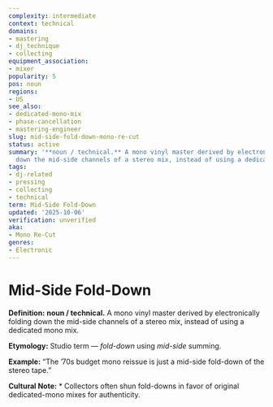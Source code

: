 ```yaml
---
complexity: intermediate
context: technical
domains:
- mastering
- dj_technique
- collecting
equipment_association:
- mixer
popularity: 5
pos: noun
regions:
- US
see_also:
- dedicated-mono-mix
- phase-cancellation
- mastering-engineer
slug: mid-side-fold-down-mono-re-cut
status: active
summary: '**noun / technical.** A mono vinyl master derived by electronically folding
  down the mid-side channels of a stereo mix, instead of using a dedicated mono mix.'
tags:
- dj-related
- pressing
- collecting
- technical
term: Mid-Side Fold-Down
updated: '2025-10-06'
verification: unverified
aka:
- Mono Re-Cut
genres:
- Electronic
---
```


# Mid-Side Fold-Down

**Definition:** **noun / technical.** A mono vinyl master derived by electronically folding down the mid-side channels of a stereo mix, instead of using a dedicated mono mix.

**Etymology:** Studio term — *fold-down* using *mid-side* summing.

**Example:** “The ’70s budget mono reissue is just a mid-side fold-down of the stereo tape.”

**Cultural Note:** * Collectors often shun fold-downs in favor of original dedicated-mono mixes for authenticity.

